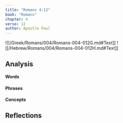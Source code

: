 ```yaml
---
title: "Romans 4:12"
book: "Romans"
chapter: 4
verse: 12
author: Apostle Paul
---
```

![[/Greek/Romans/004/Romans-004-012G.md#Text]]
![[/Hebrew/Romans/004/Romans-004-012H.md#Text]]

## Analysis

#### Words

#### Phrases

#### Concepts

## Reflections
